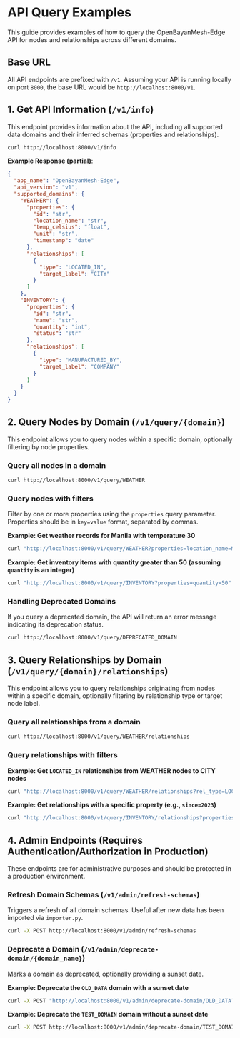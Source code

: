 # API Query Examples

This guide provides examples of how to query the OpenBayanMesh-Edge API for nodes and relationships across different domains.

## Base URL

All API endpoints are prefixed with `/v1`. Assuming your API is running locally on port `8000`, the base URL would be `http://localhost:8000/v1`.

## 1. Get API Information (`/v1/info`)

This endpoint provides information about the API, including all supported data domains and their inferred schemas (properties and relationships).

```bash
curl http://localhost:8000/v1/info
```

**Example Response (partial)**:

```json
{
  "app_name": "OpenBayanMesh-Edge",
  "api_version": "v1",
  "supported_domains": {
    "WEATHER": {
      "properties": {
        "id": "str",
        "location_name": "str",
        "temp_celsius": "float",
        "unit": "str",
        "timestamp": "date"
      },
      "relationships": [
        {
          "type": "LOCATED_IN",
          "target_label": "CITY"
        }
      ]
    },
    "INVENTORY": {
      "properties": {
        "id": "str",
        "name": "str",
        "quantity": "int",
        "status": "str"
      },
      "relationships": [
        {
          "type": "MANUFACTURED_BY",
          "target_label": "COMPANY"
        }
      ]
    }
  }
}
```

## 2. Query Nodes by Domain (`/v1/query/{domain}`)

This endpoint allows you to query nodes within a specific domain, optionally filtering by node properties.

### Query all nodes in a domain

```bash
curl http://localhost:8000/v1/query/WEATHER
```

### Query nodes with filters

Filter by one or more properties using the `properties` query parameter. Properties should be in `key=value` format, separated by commas.

**Example: Get weather records for Manila with temperature 30**

```bash
curl "http://localhost:8000/v1/query/WEATHER?properties=location_name=Manila,temp_celsius=30.0"
```

**Example: Get inventory items with quantity greater than 50 (assuming `quantity` is an integer)**

```bash
curl "http://localhost:8000/v1/query/INVENTORY?properties=quantity=50"
```

### Handling Deprecated Domains

If you query a deprecated domain, the API will return an error message indicating its deprecation status.

```bash
curl http://localhost:8000/v1/query/DEPRECATED_DOMAIN
```

## 3. Query Relationships by Domain (`/v1/query/{domain}/relationships`)

This endpoint allows you to query relationships originating from nodes within a specific domain, optionally filtering by relationship type or target node label.

### Query all relationships from a domain

```bash
curl http://localhost:8000/v1/query/WEATHER/relationships
```

### Query relationships with filters

**Example: Get `LOCATED_IN` relationships from WEATHER nodes to CITY nodes**

```bash
curl "http://localhost:8000/v1/query/WEATHER/relationships?rel_type=LOCATED_IN&target_label=CITY"
```

**Example: Get relationships with a specific property (e.g., `since=2023`)**

```bash
curl "http://localhost:8000/v1/query/INVENTORY/relationships?properties=since=2023"
```

## 4. Admin Endpoints (Requires Authentication/Authorization in Production)

These endpoints are for administrative purposes and should be protected in a production environment.

### Refresh Domain Schemas (`/v1/admin/refresh-schemas`)

Triggers a refresh of all domain schemas. Useful after new data has been imported via `importer.py`.

```bash
curl -X POST http://localhost:8000/v1/admin/refresh-schemas
```

### Deprecate a Domain (`/v1/admin/deprecate-domain/{domain_name}`)

Marks a domain as deprecated, optionally providing a sunset date.

**Example: Deprecate the `OLD_DATA` domain with a sunset date**

```bash
curl -X POST "http://localhost:8000/v1/admin/deprecate-domain/OLD_DATA?sunset_date=2025-12-31"
```

**Example: Deprecate the `TEST_DOMAIN` domain without a sunset date**

```bash
curl -X POST http://localhost:8000/v1/admin/deprecate-domain/TEST_DOMAIN
```
